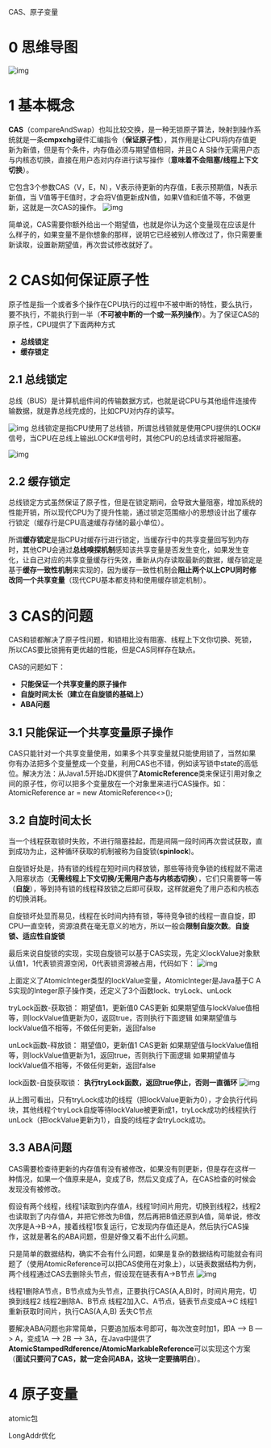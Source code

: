 CAS、原子变量

# 0 思维导图

![img](images/cas-xmind.jpg)

# 1 基本概念
**CAS**（compareAndSwap）也叫比较交换，是一种无锁原子算法，映射到操作系统就是一条**cmpxchg**硬件汇编指令（**保证原子性**），其作用是让CPU将内存值更新为新值，但是有个条件，内存值必须与期望值相同，并且C A S操作无需用户态与内核态切换，直接在用户态对内存进行读写操作（**意味着不会阻塞/线程上下文切换**）。

它包含3个参数CAS（V，E，N），V表示待更新的内存值，E表示预期值，N表示新值，当 V值等于E值时，才会将V值更新成N值，如果V值和E值不等，不做更新，这就是一次CAS的操作。
![img](images/cas-flow.png)

简单说，CAS需要你额外给出一个期望值，也就是你认为这个变量现在应该是什么样子的，如果变量不是你想象的那样，说明它已经被别人修改过了，你只需要重新读取，设置新期望值，再次尝试修改就好了。

# 2 CAS如何保证原子性

原子性是指一个或者多个操作在CPU执行的过程中不被中断的特性，要么执行，要不执行，不能执行到一半（**不可被中断的一个或一系列操作**）。为了保证CAS的原子性，CPU提供了下面两种方式

- **总线锁定**
- **缓存锁定**

## 2.1 总线锁定

总线（BUS）是计算机组件间的传输数据方式，也就是说CPU与其他组件连接传输数据，就是靠总线完成的，比如CPU对内存的读写。

![img](images/cas-bus.jpg)
总线锁定是指CPU使用了总线锁，所谓总线锁就是使用CPU提供的LOCK#信号，当CPU在总线上输出LOCK#信号时，其他CPU的总线请求将被阻塞。

![img](images/cas-bus-lock.png)

## 2.2 缓存锁定
总线锁定方式虽然保证了原子性，但是在锁定期间，会导致大量阻塞，增加系统的性能开销，所以现代CPU为了提升性能，通过锁定范围缩小的思想设计出了缓存行锁定（缓存行是CPU高速缓存存储的最小单位）。

所谓**缓存锁定**是指CPU对缓存行进行锁定，当缓存行中的共享变量回写到内存时，其他CPU会通过**总线嗅探机制**感知该共享变量是否发生变化，如果发生变化，让自己对应的共享变量缓存行失效，重新从内存读取最新的数据，缓存锁定是基于**缓存一致性机制**来实现的，因为缓存一致性机制会**阻止两个以上CPU同时修改同一个共享变量**（现代CPU基本都支持和使用缓存锁定机制）。

# 3 CAS的问题

CAS和锁都解决了原子性问题，和锁相比没有阻塞、线程上下文你切换、死锁，所以CAS要比锁拥有更优越的性能，但是CAS同样存在缺点。

CAS的问题如下：
- **只能保证一个共享变量的原子操作**
- **自旋时间太长（建立在自旋锁的基础上）**
- **ABA问题**

## 3.1 只能保证一个共享变量原子操作

CAS只能针对一个共享变量使用，如果多个共享变量就只能使用锁了，当然如果你有办法把多个变量整成一个变量，利用CAS也不错，例如读写锁中state的高低位。解决方法：从Java1.5开始JDK提供了**AtomicReference**类来保证引用对象之间的原子性，你可以把多个变量放在一个对象里来进行CAS操作。如：AtomicReference<User> ar = new AtomicReference<>();

## 3.2 自旋时间太长

当一个线程获取锁时失败，不进行阻塞挂起，而是间隔一段时间再次尝试获取，直到成功为止，这种循环获取的机制被称为自旋锁(**spinlock**)。

自旋锁好处是，持有锁的线程在短时间内释放锁，那些等待竞争锁的线程就不需进入阻塞状态（**无需线程上下文切换/无需用户态与内核态切换**），它们只需要等一等（**自旋**），等到持有锁的线程释放锁之后即可获取，这样就避免了用户态和内核态的切换消耗。

自旋锁坏处显而易见，线程在长时间内持有锁，等待竞争锁的线程一直自旋，即CPU一直空转，资源浪费在毫无意义的地方，所以一般会**限制自旋次数**。**自旋锁、适应性自旋锁**

最后来说自旋锁的实现，实现自旋锁可以基于CAS实现，先定义lockValue对象默认值1，1代表锁资源空闲，0代表锁资源被占用，代码如下：
![img](images/cas-spinlock.png)

上面定义了AtomicInteger类型的lockValue变量，AtomicInteger是Java基于C A S实现的Integer原子操作类，还定义了3个函数lock、tryLock、unLock

tryLock函数-获取锁：
期望值1，更新值0
CAS更新
如果期望值与lockValue值相等，则lockValue值更新为0，返回true，否则执行下面逻辑
如果期望值与lockValue值不相等，不做任何更新，返回false

unLock函数-释放锁：
期望值0，更新值1
CAS更新
如果期望值与lockValue值相等，则lockValue值更新为1，返回true，否则执行下面逻辑
如果期望值与lockValue值不相等，不做任何更新，返回false

lock函数-自旋获取锁：
**执行tryLock函数，返回true停止，否则一直循环**
![img](images/cas-spinlock-flow.jpg)

从上图可看出，只有tryLock成功的线程（把lockValue更新为0），才会执行代码块，其他线程个tryLock自旋等待lockValue被更新成1，tryLock成功的线程执行unLock（把lockValue更新为1），自旋的线程才会tryLock成功。

## 3.3 ABA问题
CAS需要检查待更新的内存值有没有被修改，如果没有则更新，但是存在这样一种情况，如果一个值原来是A，变成了B，然后又变成了A，在CAS检查的时候会发现没有被修改。

假设有两个线程，线程1读取到内存值A，线程1时间片用完，切换到线程2，线程2也读取到了内存值A，并把它修改为B值，然后再把B值还原到A值，简单说，修改次序是A->B->A，接着线程1恢复运行，它发现内存值还是A，然后执行CAS操作，这就是著名的ABA问题，但是好像又看不出什么问题。

只是简单的数据结构，确实不会有什么问题，如果是复杂的数据结构可能就会有问题了（使用AtomicReference可以把CAS使用在对象上），以链表数据结构为例，两个线程通过CAS去删除头节点，假设现在链表有A->B节点
![img](images/cas-aba.png)

线程1删除A节点，B节点成为头节点，正要执行CAS(A,A,B)时，时间片用完，切换到线程2
线程2删除A、B节点
线程2加入C、A节点，链表节点变成A->C
线程1重新获取时间片，执行CAS(A,A,B)
丢失C节点

要解决ABA问题也非常简单，只要追加版本号即可，每次改变时加1，即A —> B —> A，变成1A —> 2B —> 3A，在Java中提供了**AtomicStampedRdference/AtomicMarkableReference**可以实现这个方案（**面试只要问了CAS，就一定会问ABA，这块一定要搞明白**）。

# 4 原子变量

atomic包

LongAddr优化